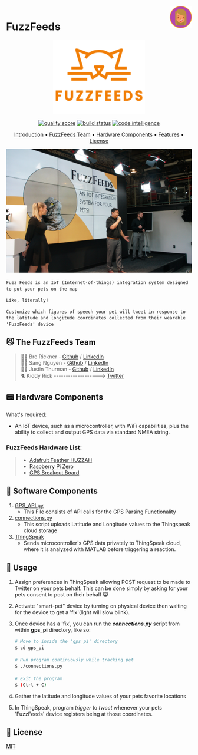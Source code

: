 <a href="https://github.com/brerickner/">
    <img src="bre_favi.png" alt="Bre" title="Bre's Github" align="right" height="60" />
</a>

#  FuzzFeeds  
<p align="center">
<a href="https://github.com/brerickner/fuzzfeeds">
    <img src="orange_logo.png" alt="fuzz-feeds" width="250" height="200"></a>
</p>

<p align="center">
<a href="https://scrutinizer-ci.com/g/brerickner/fuzzfeeds/?branch=master"><img src="https://scrutinizer-ci.com/g/brerickner/fuzzfeeds/badges/quality-score.png?b=master" alt="quality score" title="FuzzFeeds code quality score (1-10)"></a>
<a href="https://scrutinizer-ci.com/g/brerickner/fuzzfeeds/build-status/master"><img src="https://scrutinizer-ci.com/g/brerickner/fuzzfeeds/badges/build.png?b=master" alt="build status" title="Build Successful!"></a>
<a href="https://scrutinizer-ci.com/code-intelligence"><img src="https://scrutinizer-ci.com/g/brerickner/fuzzfeeds/badges/code-intelligence.svg?b=master" alt="code intelligence" title="Code Intelligence available"></a>
</p>

<p align="center">
<a href="#introduction-cat2">Introduction</a> •
<a href="##fuzzfeeds-team...">FuzzFeeds Team</a> •
<a href="#hardware-components">Hardware Components</a> •
<a href="#features--rocket">Features</a> •
<a href="#licensescroll">License</a>
</p>

<p align="center"><img src="present.png" alt="FuzzFeeds Demo Presentation" title="FuzzFeeds Team on Demo Day" width="600">
</p>

`Fuzz Feeds is an IoT (Internet-of-things) integration system designed to put your pets on the map`

`Like, literally!`  
  
`Customize which figures of speech your pet will tweet in response to the latitude and longitude coordinates collected from their wearable 'FuzzFeeds' device`

## :smirk_cat: The FuzzFeeds Team
> :woman_technologist: Bre Rickner - [Github](https://github.com/brerickner) / [LinkedIn](https://www.linkedin.com/in/brerickner)  
> :man_technologist: Sang Nguyen - [Github](https://github.com/sang-nguy0920) / [LinkedIn](https://www.linkedin.com/in/sang-n-8666631a9)  
> :man_technologist:
Justin Thurman - [Github](https://github.com/Justin4587) / [LinkedIn](https://www.linkedin.com/in/justin-thurman-293942123/)  
>:cat2: Kiddy Rick -------------------> [Twitter](https://twitter.com/kiddy_rick)  

## :pager: Hardware Components
What's required:  
- An IoT device, such as a microcontroller, with WiFi capabilities, plus the ability to collect and output GPS data via standard NMEA string.

### FuzzFeeds Hardware List:

> *  [Adafruit Feather HUZZAH](https://www.adafruit.com/product/2821)
> *  [Raspberry Pi Zero](https://www.raspberrypi.com/products/raspberry-pi-zero/)
> *  [GPS Breakout Board](https://www.adafruit.com/product/746)

## :floppy_disk: Software Components
1. [GPS_API.py](https://github.com/brerickner/fuzzfeeds/blob/master/gps_pi/GPS_API.py)
    - This File consists of API calls for the GPS Parsing Functionality
2.  [connections.py](https://github.com/brerickner/fuzzfeeds/blob/master/gps_pi/connections.py) 
    - This script uploads Latitude and Longitude values to the Thingspeak cloud storage
3. [ThingSpeak](https://thingspeak.com/)
    - Sends microcontroller's GPS data privately to ThingSpeak cloud, where it is analyzed with MATLAB before triggering a reaction.


## :iphone: Usage
1.  Assign preferences in ThingSpeak allowing POST request to be made to Twitter on your pets behalf. This can be done simply by asking for your pets consent to post on their behalf :smile_cat:
2.  Activate "smart-pet" device by turning on physical device then waiting for the device to get a 'fix'(light will slow blink).
3.  Once device has a 'fix', you can run the **_connections.py_** script from within **gps_pi** directory, like so:  

    ```sh
    # Move to inside the 'gps_pi' directory
    $ cd gps_pi  

    # Run program continuously while tracking pet
    $ ./connections.py  

    # Exit the program
    $ (Ctrl + C)
    ```

4.  Gather the latitude and longitude values of your pets favorite locations
5.  In ThingSpeak, program *trigger* to *tweet* whenever your pets 'FuzzFeeds' device registers being at those coordinates.
 



## :scroll: License
[MIT](https://choosealicense.com/licenses/mit/)
